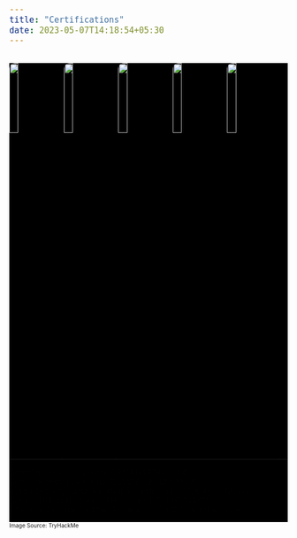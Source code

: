 ```yaml
---
title: "Certifications"
date: 2023-05-07T14:18:54+05:30
---
```


<br>

<div class="certs">
<img id="logo" src="https://lh3.googleusercontent.com/pw/AIL4fc__OzKhDDK6WAO14u5SV6oA8TOhTC5Aple9m3eGmdMb0kjUMHa2VuZMBJNRk2iC1R0pMPy183wEgpmgOAHwWq3jwYQjguHjVs9b7xz8LntS76V8cRmmolw6m8Z1xXe-MCiMTHi72Q6OFz34yVyibojJ=w851-h847-s-no"  style="width: 18%;">&nbsp;
<img id="logo" src="https://lh3.googleusercontent.com/pw/AIL4fc_ARVrxJzK2YDw-R6GRVeZMUNxS0djv4JsmjdmwEGhPR3fPEnEFNKUzjK8tF3cdOOw-jXbpYeDd_VnSSLJsQJUbnKc-2q5Rliora-HMXlQoxbF0iOavlEw7hg7Jjx7057sj6GGbslIULGgEpZVvF1k9=w652-h648-s-no"  style="width: 18%;">&nbsp;
<img id="logo" src="https://lh3.googleusercontent.com/pw/AIL4fc9pAVjjDNogL5BDqC9XbuzBfIm2pYPa-LKQJwFL3-ItDt1IxA-tqUJ8mQMk5AuO8B74KUqC3K8zmEtX-sfKZQopswU-aZu0rc8_4QKhFQsIr-hTY5alnuH8Nwoz3Z3R79kp_-hWIJD-kTS19uXW_iDo=w848-h815-s-no"  style="width: 18%;">&nbsp;
<img id="logo" src="https://lh3.googleusercontent.com/pw/AIL4fc-PnH0rK_vpigdCeyvCaV0tVfPfVvbgh95R5a3LSAh5SwAKI8oyRcBAyDe4wEPBjn3cy-4XKTrGPfUz8zOHxOdXkkxTpXBkLs6mrDVEJZ6a91g3ivIIgmceameHjdlv68B_Hg9qEnrkeVrIxcJf1NcR=w636-h650-s-no"  style="width: 18%;">&nbsp;
<img src="https://lh3.googleusercontent.com/pw/AIL4fc80ykUGxMrEuu2XIxNU6MRKpfTNxdm2tBoLVdsnjucy5Eciy63ss8BIYUIc_yqltHIEIx44lAKKZwWADsg1nAO5yqDO-4e16zeOYtPLq4TSEzJ7dFAeMia4-LivPvDtNb1RhYNpuCgPlFzgzqxp7o_x=w954-h1034-s-no"  style="width: 18%;">&nbsp;

---
CompTIA Network+ (verify: <a>Q85MJ88F734119GZ</a>) <br>
CompTIA Security+ (verify: <a>QGSWZKZP0DFQ19G3</a>) <br>
eLearnSecurity Junior Penetration Tester (eJPT) (verify: <a>6119394</a>) <br>
Certified Ethical Hacker (CEH) (verify: <a>ECC1982743650</a>) <br>
Offensive Security Certified Professional (OSCP) (for the future..)

</div>


<style>
    .certs {
    background: #000; /* Set the background color to white */
    position: relative;
    overflow: hidden;
    }

    .certs:before {
    content: '';
    position: absolute;
    top: 0;
    left: 0;
    width: 100%;
    height: 100%;
    background: linear-gradient(
        to bottom,
        rgba(255, 255, 255, 0.2) 0%,
        rgba(255, 255, 255, 0.5) 50%,
        rgba(255, 255, 255, 0.2) 100%
    );
    animation: smoke 5s linear infinite;
    z-index: -1;
    }

    @keyframes smoke {
    0% {
        transform: translateX(-50%) translateY(-50%) rotate(0deg) scale(1);
        opacity: 0;
    }
    50% {
        opacity: 1;
    }
    100% {
        transform: translateX(-50%) translateY(-50%) rotate(360deg) scale(1.2);
        opacity: 0;
    }
    }

span{
    font-size:15px;
}

img {
    box-shadow: 0px 2px 5px rgba(0, 0, 0, 0.4), 0px 4px 16px rgba(0, 0, 0, 0.2);
    border-radius: 10px;
}

p {
    animation-name: fade-in;
    animation-duration: 1s;
    animation-delay: 0s;
    animation-fill-mode: forwards;
    opacity: 0;
}
  
@keyframes fade-in {
    from {
      opacity: 0;
    }
    to {
      opacity: 1;
    }
}

#logo {
    transition: transform 0.2s ease-in-out;
  }
  
  #logo:hover {
    transform: scale(1.14);
  }

</style>

<div class="footer">
    <font size="1">Image Source: TryHackMe</font>
</div>